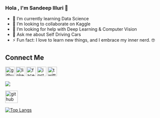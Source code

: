 ### Hola , I'm Sandeep Illuri 👋
- 🌱 I’m currently learning Data Science
- 👯 I’m looking to collaborate on Kaggle
- 🤔 I’m looking for help with Deep Learning & Computer Vision 
- 💬 Ask me about Self Driving Cars
- ⚡ Fun fact: I love to learn new things, and I embrace my inner nerd. 🤓

## Connect Me  
[<img src='https://cdn.jsdelivr.net/npm/simple-icons@3.0.1/icons/github.svg' alt='github' height='30'>](https://github.com/sandeep4055) [<img src='https://cdn.jsdelivr.net/npm/simple-icons@3.0.1/icons/linkedin.svg' alt='linkedin' height='30'>](https://www.linkedin.com/in/sandeep-illuri-aa7b0a160//) [<img src='https://cdn.jsdelivr.net/npm/simple-icons@3.0.1/icons/facebook.svg' alt='facebook' height='30'>](https://www.facebook.com/sandeep.illuri)  [<img src='https://cdn.jsdelivr.net/npm/simple-icons@3.0.1/icons/instagram.svg' alt='instagram' height='30'>](https://www.instagram.com/sandeep_illuri) [<img src='https://cdn.jsdelivr.net/npm/simple-icons@3.0.1/icons/twitter.svg' alt='twitter' height='30'>](https://twitter.com/sandeepilluri)  

<img src="https://github-readme-stats.vercel.app/api?username=sandeep4055&&show_icons=true&title_color=ffffff&icon_color=bb2acf&text_color=daf7dc&bg_color=191919">

[<img src='https://cdn.jsdelivr.net/npm/simple-icons@3.0.1/icons/github.svg' alt='github' height='40'>](https://github.com/sandeep4055)  

[![Top Langs](https://github-readme-stats.vercel.app/api/top-langs/?username=sandeep4055)](https://github.com/anuraghazra/github-readme-stats)





